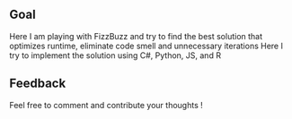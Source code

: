 ## Goal 

Here I am playing with FizzBuzz and try to find the best solution that optimizes runtime, eliminate code smell and unnecessary iterations 
Here I try to implement the solution using C#, Python, JS, and R 

## Feedback 

Feel free to comment and contribute your thoughts ! 

